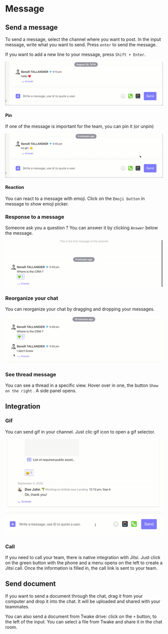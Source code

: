 # Message

## Send a message

To send a message, select the channel where you want to post. In the input message, write what you want to send. Press `enter` to send the message.

If you want to add a new line to your message, press `Shift + Enter`.

![](../../../.gitbook/assets/sendmessage.gif)

#### Pin

If one of the message is important for the team, you can pin it \(or unpin\)

![](../../../.gitbook/assets/pinmessage.gif)

#### Reaction

You can react to a message with emoji. Click on the `Emoji button` in message to show emoji picker.

### Response to a message

Someone ask you a question ? You can answer it by clicking `Answer` below the message.

![](../../../.gitbook/assets/responsemessage.gif)

### Reorganize your chat

You can reorganize your chat by dragging and dropping your messages. 

![](../../../.gitbook/assets/d-and-dmessage.gif)

### 

### See thread message

You can see a thread in a specific view. Hover over in one, the button `Show on the right` . A side panel opens.

## Integration

### Gif 

You can send gif in your channel. Just clic gif icon to open a gif selector.

![](../../../.gitbook/assets/gif%20%281%29.gif)

### Call

If you need to call your team, there is native integration with Jitsi. Just click on the green button with the phone and a menu opens on the left to create a Jitsi call. Once the information is filled in, the call link is sent to your team.



## Send document

If you want to send a document through the chat, drag it from your computer and drop it into the chat. It will be uploaded and shared with your teammates.

You can also send a document from Twake drive: click on the `+` button, to the left of the input. You can select a file from Twake and share it in the chat room.

